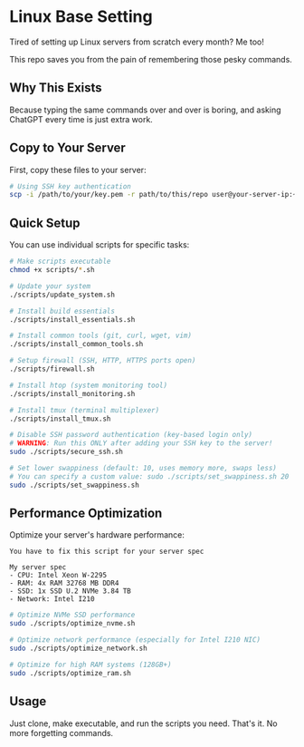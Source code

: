 # Linux Base Setting

Tired of setting up Linux servers from scratch every month? Me too! 

This repo saves you from the pain of remembering those pesky commands.

## Why This Exists

Because typing the same commands over and over is boring, and asking ChatGPT every time is just extra work.

## Copy to Your Server

First, copy these files to your server:

```bash
# Using SSH key authentication
scp -i /path/to/your/key.pem -r path/to/this/repo user@your-server-ip:~/
```

## Quick Setup

You can use individual scripts for specific tasks:

```bash
# Make scripts executable
chmod +x scripts/*.sh

# Update your system
./scripts/update_system.sh

# Install build essentials
./scripts/install_essentials.sh

# Install common tools (git, curl, wget, vim)
./scripts/install_common_tools.sh

# Setup firewall (SSH, HTTP, HTTPS ports open)
./scripts/firewall.sh

# Install htop (system monitoring tool)
./scripts/install_monitoring.sh

# Install tmux (terminal multiplexer)
./scripts/install_tmux.sh

# Disable SSH password authentication (key-based login only)
# WARNING: Run this ONLY after adding your SSH key to the server!
sudo ./scripts/secure_ssh.sh

# Set lower swappiness (default: 10, uses memory more, swaps less)
# You can specify a custom value: sudo ./scripts/set_swappiness.sh 20
sudo ./scripts/set_swappiness.sh
```

## Performance Optimization

Optimize your server's hardware performance:
```
You have to fix this script for your server spec

My server spec
- CPU: Intel Xeon W-2295
- RAM: 4x RAM 32768 MB DDR4
- SSD: 1x SSD U.2 NVMe 3.84 TB
- Network: Intel I210
```
```bash
# Optimize NVMe SSD performance
sudo ./scripts/optimize_nvme.sh

# Optimize network performance (especially for Intel I210 NIC)
sudo ./scripts/optimize_network.sh

# Optimize for high RAM systems (128GB+)
sudo ./scripts/optimize_ram.sh
```

## Usage

Just clone, make executable, and run the scripts you need. That's it. No more forgetting commands.
